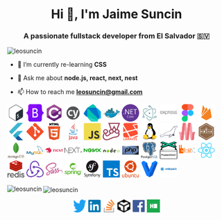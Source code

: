 <h1 align="center">Hi 👋, I'm Jaime Suncin</h1>
<h3 align="center">A passionate fullstack developer from El Salvador 🇸🇻</h3>

<p align="left"> <img src="https://komarev.com/ghpvc/?username=leosuncin" alt="leosuncin" /> </p>

- 🌱 I’m currently re-learning **CSS**

- 💬 Ask me about **node.js, react, next, nest**

- 📫 How to reach me [**leosuncin@gmail.com**](mailto:leosuncin@gmail.com)

<p align="left">
<img src="./assets/bash-original.svg" alt="bash" width="40" height="40"/>
<img src="./assets/bootstrap-original.svg" alt="bootstrap" width="40" height="40"/>
<img src="./assets/csharp-original.svg" alt="csharp" width="40" height="40"/>
<img src="./assets/cypress-io-logo-round.svg" alt="cypress" width="40" height="40"/>
<img src="./assets/dart-original.svg" alt="dart" width="40" height="40"/>
<img src="./assets/docker-original.svg" alt="docker" width="40" height="40"/>
<img src="./assets/dotnetcore-original.svg" alt="dotnet" width="40" height="40"/>
<img src="./assets/electron-original.svg" alt="electron" width="40" height="40"/>
<img src="./assets/express-original-wordmark.svg" alt="express" width="40" height="40"/>
<img src="./assets/figma-original.svg" alt="figma" width="40" height="40"/>
<img src="./assets/firebase-plain.svg" alt="firebase" width="40" height="40"/>
<img src="./assets/flutter-original.svg" alt="flutter" width="40" height="40"/>
<img src="./assets/git-original.svg" alt="git" width="40" height="40"/>
<img src="./assets/html5-original-wordmark.svg" alt="html5" width="40" height="40"/>
<img src="./assets/java-original-wordmark.svg" alt="java" width="40" height="40"/>
<img src="./assets/javascript-original.svg" alt="javascript" width="40" height="40"/>
<img src="./assets/jest-plain.svg" alt="jest" width="40" height="40"/>
<img src="./assets/laravel-plain-wordmark.svg" alt="laravel" width="40" height="40"/>
<img src="./assets/linux-original.svg" alt="linux" width="40" height="40"/>
<img src="./assets/mariadb-icon.svg" alt="mariadb" width="40" height="40"/>
<img src="./assets/materialize.svg" alt="materialize" width="40" height="40"/>
<img src="./assets/mocha-plain.svg" alt="mocha" width="40" height="40"/>
<img src="./assets/mongodb-original-wordmark.svg" alt="mongodb" width="40" height="40"/>
<img src="./assets/mysql-original-wordmark.svg" alt="mysql" width="40" height="40"/>
<img src="./assets/nestjs-plain-wordmark.svg" alt="nest.js" width="40" height="40"/>
<img src="./assets/nextjs-original-wordmark.svg" alt="next.js" width="40" height="40"/>
<img src="./assets/nginx-original.svg" alt="nginx" width="40" height="40"/>
<img src="./assets/nodejs-original-wordmark.svg" alt="node.js" width="40" height="40"/>
<img src="./assets/php-original.svg" alt="php" width="40" height="40"/>
<img src="./assets/postgresql-original-wordmark.svg" alt="postgresql" width="40" height="40"/>
<img src="./assets/pptrdev-official.svg" alt="puppeteer" width="40" height="40"/>
<img src="./assets/rabbitmq-wordmark.svg" alt="RabbitMQ" width="40" height="40"/>
<img src="./assets/react-original.svg" alt="react" width="40" height="40"/>
<img src="./assets/redis-original-wordmark.svg" alt="redis" width="40" height="40"/>
<img src="./assets/redux-original.svg" alt="redux" width="40" height="40"/>
<img src="./assets/sass-original.svg" alt="sass" width="40" height="40"/>
<img src="./assets/spring-original-wordmark.svg" alt="spring" width="40" height="40"/>
<img src="./assets/symfony-original-wordmark.svg" alt="symfony" width="40" height="40"/>
<img src="./assets/typescript-original.svg" alt="typescript" width="40" height="40"/>
<img src="./assets/ubuntu-plain-wordmark.svg" alt="ubuntu" width="40" height="40"/>
<img src="./assets/vagrant-original.svg" alt="vagrant" width="40" height="40"/>
<img src="./assets/webpack-original-wordmark.svg" alt="webpack" width="40" height="40"/>
</p>

<p><img align="left" src="https://github-readme-stats.vercel.app/api/top-langs/?username=leosuncin&layout=compact&hide=html" alt="leosuncin" /></p>

<p>&nbsp;<img align="center" src="https://github-readme-stats.vercel.app/api?username=leosuncin&show_icons=true" alt="leosuncin" /></p>

<p align="center">
<a href="https://twitter.com/jl_suncin" target="blank"><img align="center" src="./assets/twitter-original.svg" alt="jl_suncin" height="30" width="30" /></a>
<a href="https://linkedin.com/in/jaimesuncin" target="blank"><img align="center" src="./assets/linkedin-original.svg" alt="jaimesuncin" height="30" width="30" /></a>
<a href="https://stackoverflow.com/users/jaime-suncin" target="blank"><img align="center" src="./assets/stackoverflow-icon.svg" alt="jaime-suncin" height="30" width="30" /></a>
<a href="https://codesandbox.com/leosuncin" target="blank"><img align="center" src="./assets/codesandbox-icon.svg" alt="leosuncin" height="30" width="30" /></a>
<a href="https://fb.com/jl.suncin" target="blank"><img align="center" src="./assets/facebook-original.svg" alt="jl.suncin" height="30" width="30" /></a>
<a href="https://www.hackerrank.com/suncin" target="blank"><img align="center" src="./assets/hackerrank-icon.svg" alt="suncin" height="30" width="30" /></a>
</p>

